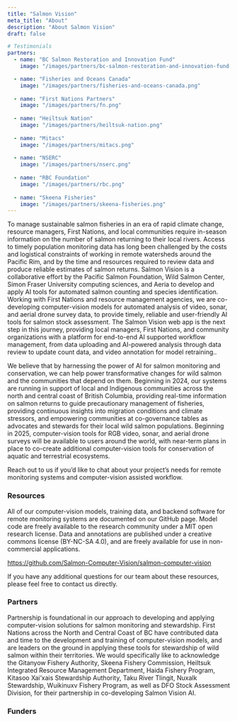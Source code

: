 ```yaml
---
title: "Salmon Vision"
meta_title: "About"
description: "About Salmon Vision"
draft: false

# Testimonials
partners:
  - name: "BC Salmon Restoration and Innovation Fund"
    image: "/images/partners/bc-salmon-restoration-and-innovation-fund.png"

  - name: "Fisheries and Oceans Canada"
    image: "/images/partners/fisheries-and-oceans-canada.png"
    
  - name: "First Nations Partners"
    image: "/images/partners/fn.png"
    
  - name: "Heiltsuk Nation"
    image: "/images/partners/heiltsuk-nation.png"
    
  - name: "Mitacs"
    image: "/images/partners/mitacs.png"
    
  - name: "NSERC"
    image: "/images/partners/nserc.png"
    
  - name: "RBC Foundation"
    image: "/images/partners/rbc.png"
    
  - name: "Skeena Fisheries"
    image: "/images/partners/skeena-fisheries.png"
---
```




To manage sustainable salmon fisheries in an era of rapid climate change, resource managers, First Nations, and local communities require in-season information on the number of salmon returning to their local rivers. Access to timely population monitoring data has long been challenged by the costs and logistical constraints of working in remote watersheds around the Pacific Rim, and by the time and resources required to review data and produce reliable estimates of salmon returns. Salmon Vision is a collaborative effort by the Pacific Salmon Foundation, Wild Salmon Center, Simon Fraser University computing sciences, and Aeria to develop and apply AI tools for automated salmon counting and species identification. Working with First Nations and resource management agencies, we are co-developing computer-vision models for automated analysis of video, sonar, and aerial drone survey data, to provide timely, reliable and user-friendly AI tools for salmon stock assessment. The Salmon Vision web app is the next step in this journey, providing local managers, First Nations, and community organizations with a platform for end-to-end AI supported workflow management, from data uploading and AI-powered analysis through data review to update count data, and video annotation for model retraining..

We believe that by harnessing the power of AI for salmon monitoring and conservation, we can help power transformative changes for wild salmon and the communities that depend on them. Beginning in 2024, our systems are running in support of local and Indigenous communities across the north and central coast of British Columbia, providing real-time information on salmon returns to guide precautionary management of fisheries, providing continuous insights into migration conditions and climate stressors, and empowering communities at co-governance tables as advocates and stewards for their local wild salmon populations. Beginning in 2025, computer-vision tools for RGB video, sonar, and aerial drone surveys will be available to users around the world, with near-term plans in place to co-create additional computer-vision tools for conservation of aquatic and terrestrial ecosystems.

Reach out to us if you’d like to chat about your project’s needs for remote monitoring systems and computer-vision assisted workflow.


### Resources
All of our computer-vision models, training data, and backend software for remote monitoring systems are documented on our GitHub page. Model code are freely available to the research community under a MIT open research license. Data and annotations are published under a creative commons license (BY-NC-SA 4.0), and are freely available for use in non-commercial applications.

https://github.com/Salmon-Computer-Vision/salmon-computer-vision

If you have any additional questions for our team about these resources, please feel free to contact us directly. 

### Partners

Partnership is foundational in our approach to developing and applying computer-vision solutions for salmon monitoring and stewardship. First Nations across the North and Central Coast of BC have contributed data and time to the development and training of computer-vision models, and are leaders on the ground in applying these tools for stewardship of wild salmon within their territories. We would specifically like to acknowledge the Gitanyow Fishery Authority, Skeena Fishery Commission, Heiltsuk Integrated Resource Management Department, Haida Fishery Program,  Kitasoo Xai’xais Stewardship Authority, Taku River Tlingit, Nuxalk Stewardship, Wuikinuxv Fishery Program, as well as DFO Stock Assessment Division, for their partnership in co-developing Salmon Vision AI. 

### Funders

